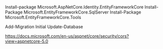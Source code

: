 ﻿Install-package Microsoft.AspNetCore.Identity.EntityFrameworkCore
Install-Package Microsoft.EntityFrameworkCore.SqlServer
Install-Package Microsoft.EntityFrameworkCore.Tools

Add-Migration Initial 
Update-Database

https://docs.microsoft.com/en-us/aspnet/core/security/cors?view=aspnetcore-5.0
